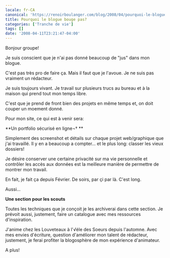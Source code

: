 ```yaml
---
locale: fr-CA
canonical: 'https://renoirboulanger.com/blog/2008/04/pourquoi-le-blogue-bouge-pas/'
title: Pourquoi le blogue bouge pas?
categories: ['Tranche de vie']
tags: []
date: '2008-04-11T23:21:47-04:00'
---
```


Bonjour groupe!

Je suis conscient que je n'ai pas donné beaucoup de "jus" dans mon blogue.

C'est pas très pro de faire ça. Mais il faut que je l'avoue. Je ne suis pas vraiment un rédacteur.

Je suis toujours vivant. Je travail sur plusieurs trucs au bureau et à la maison qui prend tout mon temps libre.

C'est que je prend de front bien des projets en même temps et, on doit couper un moement donné.

Pour mon site, ce qui est à venir sera:

**Un portfolio sécurisé en ligne¬† **

Simplement des screenshot et détails sur chaque projet web/graphique que j'ai travaillé. Il y en a beaucoup a compter... et le plus long: classer les vieux dossiers!

Je désire conserver une certaine privacité sur ma vie personnelle et contrôler les accès aux données est la meilleure manière de permettre de montrer mon travail.

En fait, je fait ça depuis Février. De soirs, par çi par là. C'est long.

Aussi...

**Une section pour les scouts**

Toutes les techniques que je conçoit je les archiverai dans cette section. Je prévoit aussi, justement, faire un catalogue avec mes ressources d'inspiration.

J'anime chez les Louveteaux à l'√éle des Soeurs depuis l'automne. Avec mes envies d'écriture, question d'améliorer mon talent de rédacteur, justement, je ferai profiter la blogosphère de mon expérience d'animateur.

A plus!
